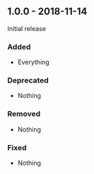 ## 1.0.0 - 2018-11-14

Initial release

### Added
* Everything

### Deprecated
* Nothing

### Removed
* Nothing

### Fixed
* Nothing
